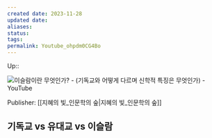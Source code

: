 ```yaml
---
created date: 2023-11-28
updated date: 
aliases: 
status: 
tags: 
permalink: Youtube_ohpdm0CG4Bo
---
```

Up:: 



![이슬람이란 무엇인가? - (기독교와 어떻게 다르며 신학적 특징은 무엇인가) - YouTube](https://www.youtube.com/watch?v=ohpdm0CG4Bo)

Publisher: [[지혜의 빛_인문학의 숲|지혜의 빛_인문학의 숲]]

## 기독교 vs 유대교 vs 이슬람


